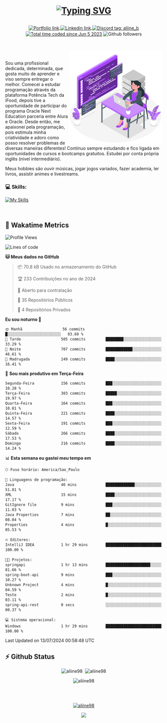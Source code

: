 # <p align = "center"><a href="https://git.io/typing-svg"><img src="https://readme-typing-svg.demolab.com?font=Nova+Mono&size=28&duration=4000&pause=1000&color=980DE6&vCenter=true&random=false&width=480&lines=%E2%9C%A8Ol%C3%A1%2C+sou+Aline+Bevilacqua;%E2%9C%A8Desenvolvedora+Web+Frontend!" alt="Typing SVG" /></a></p>

<p align = "center">
    <a href="https://aliine98.github.io" target="_blank">
        <img alt="Portfolio link" align="center" src = "https://img.shields.io/badge/portfolio-8A2BE2?style=for-the-badge">
    </a>
    <a href="https://www.linkedin.com/in/aline-bevilacqua/" target="_blank">
        <img alt="Linkedin link" align="center" src = "https://img.shields.io/badge/LinkedIn-0077B5?style=for-the-badge&logo=linkedin&logoColor=white">
    </a>
    <a href="https://discord.com/" target="_blank">
        <img alt="Discord tag: aliine_b" align="center" src="https://img.shields.io/badge/-aliine__b-5865f2?style=flat-square&logo=Discord&logoColor=FFF" height="28">
    </a>
    <a href="https://wakatime.com/@aliine"><img src="https://wakatime.com/badge/user/d705bdc6-1244-4026-9380-8de8c1599f8d.svg?style=for-the-badge" alt="Total time coded since Jun 5 2023" align="center"/></a>
    <img alt="Github followers" align="center" src="https://img.shields.io/github/followers/Aliine98?style=for-the-badge&color=bf0f47&logo=github&logoColor=white">
</p><br>

<a href="https://storyset.com/"><img src="./assets/coding-amico.svg" width="300" align="right"></a>

<div align="left">
<br>

Sou uma profissional dedicada, determinada, que gosta muito de aprender e viso sempre entregar o melhor. Comecei a estudar programação através da plataforma Potência Tech da iFood, depois tive a oportunidade de participar do programa Oracle Next Education parceria entre Alura e Oracle. Desde então, me apaixonei pela programação, pois estimula minha criatividade e adoro como posso resolver problemas de diversas maneiras diferentes! Continuo sempre estudando e fico ligada em oportunidades de cursos e bootcamps gratuitos.
Estudei por conta própria inglês (nível intermediário).

Meus hobbies são ouvir músicas, jogar jogos variados, fazer academia, ler livros, assistir animes e livestreams.

### 💻 Skills:
[![My Skills](https://skillicons.dev/icons?i=html,css,js,bootstrap,tailwind,ts,mysql,angular,next,nuxt,express,mongo,java)](https://skillicons.dev)
</div>
<br>

## 🚀 Wakatime Metrics

<!--START_SECTION:waka-->
![Profile Views](http://img.shields.io/badge/Visualizac%C3%B5es%20do%20perfil-12-blue)

![Lines of code](https://img.shields.io/badge/Desde%20o%20Hello%20World%20eu%20escrevi-325.1%20thousand%20linhas%20de%20c%C3%B3digo-blue)

**🐱 Meus dados no GitHub** 

> 📦 70.8 kB Usado no armazenamento do GitHub 
 > 
> 🏆 233 Contribuições no ano de 2024
 > 
> 💼 Aberto para contratação
 > 
> 📜 35 Repositórios Públicos 
 > 
> 🔑 4 Repositórios Privados 
 > 
**Eu sou noturno 🦉** 

```text
🌞 Manhã                  56 commits          █░░░░░░░░░░░░░░░░░░░░░░░░   03.69 % 
🌆 Tarde                  505 commits         ████████░░░░░░░░░░░░░░░░░   33.29 % 
🌃 Noite                  707 commits         ████████████░░░░░░░░░░░░░   46.61 % 
🌙 Madrugada              249 commits         ████░░░░░░░░░░░░░░░░░░░░░   16.41 % 
```
📅 **Sou mais produtivo em Terça-Feira** 

```text
Segunda-Feira            156 commits         ███░░░░░░░░░░░░░░░░░░░░░░   10.28 % 
Terça-Feira              303 commits         █████░░░░░░░░░░░░░░░░░░░░   19.97 % 
Quarta-Feira             164 commits         ███░░░░░░░░░░░░░░░░░░░░░░   10.81 % 
Quinta-Feira             221 commits         ████░░░░░░░░░░░░░░░░░░░░░   14.57 % 
Sexta-Feira              191 commits         ███░░░░░░░░░░░░░░░░░░░░░░   12.59 % 
Sábado                   266 commits         ████░░░░░░░░░░░░░░░░░░░░░   17.53 % 
Domingo                  216 commits         ████░░░░░░░░░░░░░░░░░░░░░   14.24 % 
```


📊 **Esta semana eu gastei meu tempo em** 

```text
🕑︎ Fuso horário: America/Sao_Paulo

💬 Linguagens de programação: 
Java                     46 mins             █████████████░░░░░░░░░░░░   51.81 % 
XML                      15 mins             ████░░░░░░░░░░░░░░░░░░░░░   17.17 % 
GitIgnore file           9 mins              ███░░░░░░░░░░░░░░░░░░░░░░   11.03 % 
Java Properties          7 mins              ██░░░░░░░░░░░░░░░░░░░░░░░   08.04 % 
Properties               4 mins              █░░░░░░░░░░░░░░░░░░░░░░░░   05.53 % 

🔥 Editores: 
IntelliJ IDEA            1 hr 29 mins        █████████████████████████   100.00 % 

🐱‍💻 Projetos: 
springapi                1 hr 13 mins        ████████████████████░░░░░   81.66 % 
spring-boot-api          9 mins              ███░░░░░░░░░░░░░░░░░░░░░░   10.27 % 
Unknown Project          4 mins              █░░░░░░░░░░░░░░░░░░░░░░░░   04.59 % 
Teste                    2 mins              █░░░░░░░░░░░░░░░░░░░░░░░░   03.11 % 
spring-api-rest          0 secs              ░░░░░░░░░░░░░░░░░░░░░░░░░   00.37 % 

💻 Sistema operacional: 
Windows                  1 hr 29 mins        █████████████████████████   100.00 % 
```


 Last Updated on 13/07/2024 00:58:48 UTC
<!--END_SECTION:waka-->
 
## ⚡ Github Status

<p align="center"><img src="https://my-github-readme-stats-aliine98.vercel.app/api?username=aliine98&show_icons=true&locale=en&theme=radical" alt="aliine98" />&nbsp;&nbsp;<img src="https://my-github-readme-stats-aliine98.vercel.app/api/top-langs?username=aliine98&show_icons=true&locale=en&layout=compact&theme=radical&exclude_repo=my-github-readme-stats,my-github-readme-streak-stats,github-readme-streak-stats,ajax-com-js-puro" alt="aliine98" /></p>

<p align="center"><img src="https://streak-stats.demolab.com?user=aliine98&theme=radical" alt="aliine98" /></p>

<br><br>
<p align="center"> <a href="https://github.com/ryo-ma/github-profile-trophy" target="_blank"><img src="https://github-profile-trophy.vercel.app/?username=aliine98&theme=radical&column=4" alt="aliine98" /></a> </p>

<p align="center"><img src="https://media4.giphy.com/media/C1bBFL2dMQxA4/giphy.gif?cid=ecf05e47z7xqxd7gboyuplq95r7v869x9bi8msk1upllpme2&ep=v1_gifs_search&rid=giphy.gif&ct=g" width="700"></p>
